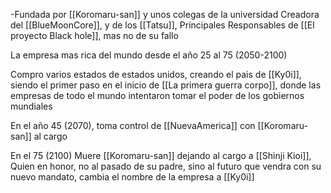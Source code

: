 -Fundada por [[Koromaru-san]] y unos colegas de la universidad
Creadora del [[BlueMoonCore]], y de los [[Tatsu]], Principales Responsables de [[El proyecto Black hole]], mas no de su fallo

La empresa mas rica del mundo desde el año 25 al 75 (2050-2100)

Compro varios estados de estados unidos, creando el pais de [[Ky0i]], siendo el primer paso en el inicio de [[La primera guerra corpo]], donde las empresas de todo el mundo intentaron tomar el poder de los gobiernos mundiales

En el año 45 (2070), toma control de [[NuevaAmerica]] con [[Koromaru-san]] al cargo

En el 75 (2100) Muere [[Koromaru-san]] dejando al cargo a [[Shinji Kioi]], Quien en honor, no al pasado de su padre, sino al futuro que vendra con su nuevo mandato, cambia el nombre de la empresa a [[Ky0i]]

